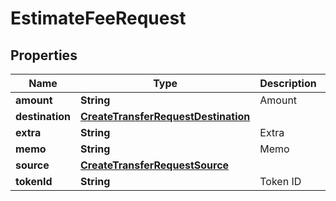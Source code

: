 

# EstimateFeeRequest


## Properties

| Name | Type | Description | Notes |
|------------ | ------------- | ------------- | -------------|
|**amount** | **String** | Amount |  |
|**destination** | [**CreateTransferRequestDestination**](CreateTransferRequestDestination.md) |  |  |
|**extra** | **String** | Extra |  [optional] |
|**memo** | **String** | Memo |  [optional] |
|**source** | [**CreateTransferRequestSource**](CreateTransferRequestSource.md) |  |  |
|**tokenId** | **String** | Token ID |  |



